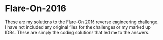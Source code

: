 # Flare-On-2016
These are my solutions to the Flare-On 2016 reverse engineering challenge. I have not included any original files for the challenges or my marked up IDBs. These are simply the coding solutions that led me to the answers. 
